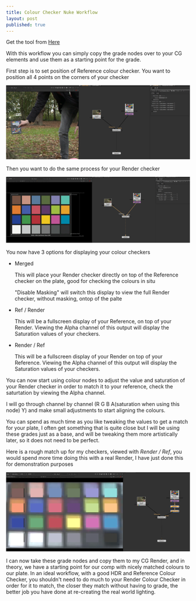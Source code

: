 ```yaml
---
title: Colour Checker Nuke Workflow
layout: post
published: true
---
```


Get the tool from [Here](https://github.com/gquelch/Nuke-Public-Gizmos)

With this workflow you can simply copy the grade nodes over to your CG elements and use them as a starting point for the grade.

First step is to set position of Reference colour checker. You want to position all 4 points on the corners of your checker

<img src="/assets/post_images/Colour%20Checker%20Nuke%20Workflow%20d6e754f150584b09ba230bf43706539d/Untitled.png" class = "responsive-image"/>

Then you want to do the same process for your Render checker

<img src="/assets/post_images/Colour%20Checker%20Nuke%20Workflow%20d6e754f150584b09ba230bf43706539d/Untitled%201.png" class = "responsive-image"/>

You now have 3 options for displaying your colour checkers

- Merged

    This will place your Render checker directly on top of the Reference checker on the plate, good for checking the colours in situ

    "Disable Masking" will switch this display to view the full Render checker, without masking, ontop of the palte

- Ref / Render

    This will be a fullscreen display of your Reference, on top of your Render. Viewing the Alpha channel of this output will display the Saturation values of your checkers.

- Render / Ref

    This will be a fullscreen display of your Render on top of your Reference. Viewing the Alpha channel of this output will display the Saturation values of your checkers.

You can now start using colour nodes to adjust the value and saturation of your Render checker in order to match it to your reference, check the saturtation by viewing the Alpha channel.

I will go through channel by channel (R G B A(saturation when using this node) Y) and make small adjustments to start aligning the colours.

You can spend as much time as you like tweaking the values to get a match for your plate, I often get something that is quite close but I will be using these grades just as a base, and will be tweaking them more artistically later, so it does not need to be perfect.

Here is a rough match up for my checkers, viewed with *Render / Ref*, you would spend more time doing this with a real Render, I have just done this for demonstration purposes

<img src="/assets/post_images/Colour%20Checker%20Nuke%20Workflow%20d6e754f150584b09ba230bf43706539d/Untitled%202.png" class = "responsive-image"/>

I can now take these grade nodes and copy them to my CG Render, and in theory, we have a starting point for our comp with nicely matched colours to our plate. In an ideal workflow, with a good HDR and Reference Colour Checker, you shouldn't need to do much to your Render Colour Checker in order for it to match, the closer they match without having to grade, the better job you have done at re-creating the real world lighting.